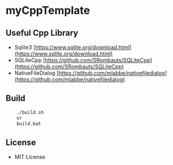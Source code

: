 # myCppTemplate

## Useful Cpp Library

- Sqlite3 [https://www.sqlite.org/download.html](https://www.sqlite.org/download.html)
- SQLiteCpp [https://github.com/SRombauts/SQLiteCpp](https://github.com/SRombauts/SQLiteCpp)
- NativeFileDialog [https://github.com/mlabbe/nativefiledialog](https://github.com/mlabbe/nativefiledialog)

## Build
```bash
    ./build.sh
    or
    build.bat
```

## License
- MIT License